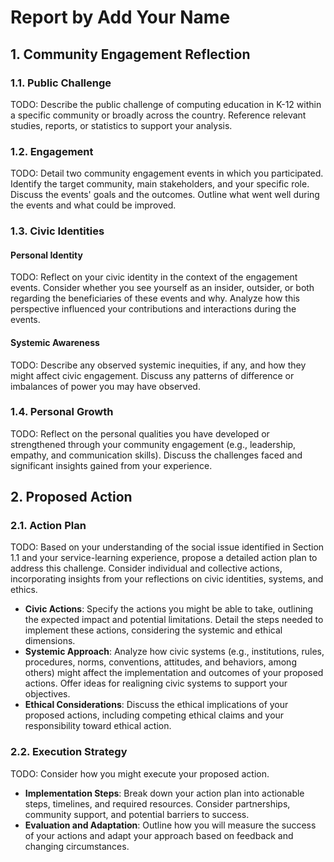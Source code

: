 # Report by Add Your Name

## 1. Community Engagement Reflection

### 1.1. Public Challenge

TODO: Describe the public challenge of computing education in K-12 within a specific community or broadly across the country. Reference relevant studies, reports, or statistics to support your analysis.

### 1.2. Engagement

TODO: Detail two community engagement events in which you participated. Identify the target community, main stakeholders, and your specific role. Discuss the events' goals and the outcomes. Outline what went well during the events and what could be improved.

### 1.3. Civic Identities

#### Personal Identity

TODO: Reflect on your civic identity in the context of the engagement events. Consider whether you see yourself as an insider, outsider, or both regarding the beneficiaries of these events and why. Analyze how this perspective influenced your contributions and interactions during the events.

#### Systemic Awareness

TODO: Describe any observed systemic inequities, if any, and how they might affect civic engagement. Discuss any patterns of difference or imbalances of power you may have observed.

### 1.4. Personal Growth

TODO: Reflect on the personal qualities you have developed or strengthened through your community engagement (e.g., leadership, empathy, and communication skills). Discuss the challenges faced and significant insights gained from your experience.

## 2. Proposed Action

### 2.1. Action Plan

TODO: Based on your understanding of the social issue identified in Section 1.1 and your service-learning experience, propose a detailed action plan to address this challenge. Consider individual and collective actions, incorporating insights from your reflections on civic identities, systems, and ethics.

- **Civic Actions**: Specify the actions you might be able to take, outlining the expected impact and potential limitations. Detail the steps needed to implement these actions, considering the systemic and ethical dimensions.
- **Systemic Approach**: Analyze how civic systems (e.g., institutions, rules, procedures, norms, conventions, attitudes, and behaviors, among others) might affect the implementation and outcomes of your proposed actions. Offer ideas for realigning civic systems to support your objectives.
- **Ethical Considerations**: Discuss the ethical implications of your proposed actions, including competing ethical claims and your responsibility toward ethical action.

### 2.2. Execution Strategy

TODO: Consider how you might execute your proposed action.

- **Implementation Steps**: Break down your action plan into actionable steps, timelines, and required resources. Consider partnerships, community support, and potential barriers to success.
- **Evaluation and Adaptation**: Outline how you will measure the success of your actions and adapt your approach based on feedback and changing circumstances.
